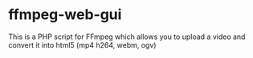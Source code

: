 ffmpeg-web-gui
==============

This is a PHP script for FFmpeg which allows you to upload a video and convert it into html5 (mp4 h264, webm, ogv)